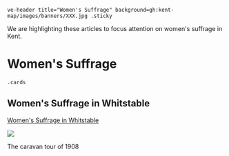 `ve-header title="Women's Suffrage" background=gh:kent-map/images/banners/XXX.jpg .sticky`

We are highlighting these articles to focus attention on women's suffrage in Kent.

# Women's Suffrage 
`.cards`

## Women's Suffrage in Whitstable
[Women's Suffrage in Whitstable](/20c/20c-womens-suffrage-whitstable)

![](https://iiif.juncture-digital.org/thumbnail?url=xxxx.jpg)

The caravan tour of 1908
